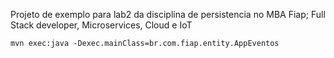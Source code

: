 Projeto de exemplo para lab2 da disciplina de persistencia no MBA Fiap; Full Stack developer, Microservices, Cloud e IoT

    mvn exec:java -Dexec.mainClass=br.com.fiap.entity.AppEventos
